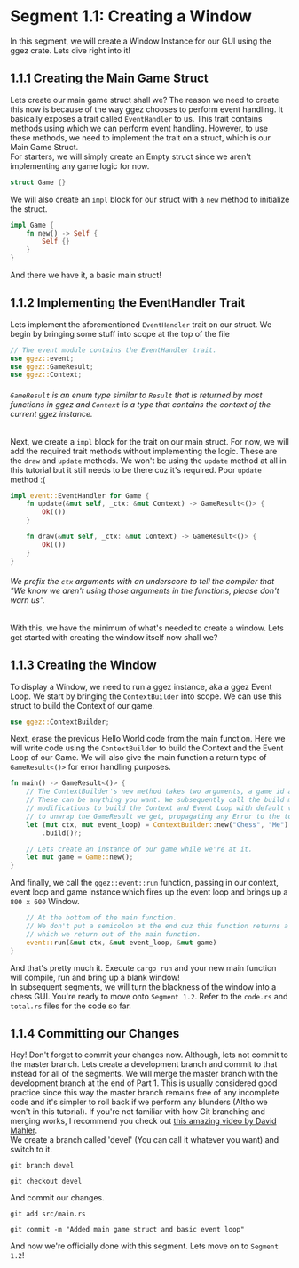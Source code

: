# Segment 1.1: Creating a Window
In this segment, we will create a Window Instance for our GUI using the ggez crate. Lets dive right
into it!

## 1.1.1 Creating the Main Game Struct
Lets create our main game struct shall we? The reason we need to create this now is because of the way
ggez chooses to perform event handling. It basically exposes a trait called `EventHandler` to us. This
trait contains methods using which we can perform event handling. However, to use these methods, we 
need to implement the trait on a struct, which is our Main Game Struct.
<br>
For starters, we will simply create an Empty struct since we aren't implementing any game logic for now.
```rust
struct Game {}
```
We will also create an `impl` block for our struct with a `new` method to initialize the struct.
```rust
impl Game {
    fn new() -> Self {
        Self {}
    }
}
```
And there we have it, a basic main struct!

## 1.1.2 Implementing the EventHandler Trait
Lets implement the aforementioned `EventHandler` trait on our struct. We begin by bringing some stuff
into scope at the top of the file
```rust
// The event module contains the EventHandler trait.
use ggez::event;
use ggez::GameResult;
use ggez::Context;
```
###### `GameResult` is an enum type similar to `Result` that is returned by most functions in ggez and `Context` is a type that contains the context of the current ggez instance.
Next, we create a `impl` block for the trait on our main struct. For now, we will add the required
trait methods without implementing the logic. These are the `draw` and `update` methods. We won't be
using the `update` method at all in this tutorial but it still needs to be there cuz it's required.
Poor `update` method :(
```rust
impl event::EventHandler for Game {
    fn update(&mut self, _ctx: &mut Context) -> GameResult<()> {
        Ok(())
    }

    fn draw(&mut self, _ctx: &mut Context) -> GameResult<()> {
        Ok(())
    }
}
```
###### We prefix the `ctx` arguments with an underscore to tell the compiler that "We know we aren't using those arguments in the functions, please don't warn us".
With this, we have the minimum of what's needed to create a window. Lets get started with creating
the window itself now shall we?

## 1.1.3 Creating the Window
To display a Window, we need to run a ggez instance, aka a ggez Event Loop. We start by bringing
the `ContextBuilder` into scope. We can use this struct to build the Context of our game.
```rust
use ggez::ContextBuilder;
```
Next, erase the previous Hello World code from the main function. Here we will write code using the
`ContextBuilder` to build the Context and the Event Loop of our Game. We will also give the main
function a return type of `GameResult<()>` for error handling purposes.
```rust
fn main() -> GameResult<()> {
    // The ContextBuilder's new method takes two arguments, a game id and the name of the author.
    // These can be anything you want. We subsequently call the build method without any further
    // modifications to build the Context and Event Loop with default values, and add the '?' operator
    // to unwrap the GameResult we get, propagating any Error to the top of the main function.
    let (mut ctx, mut event_loop) = ContextBuilder::new("Chess", "Me")
        .build()?;

    // Lets create an instance of our game while we're at it.
    let mut game = Game::new();
}
```
And finally, we call the `ggez::event::run` function, passing in our context, event loop and game instance
which fires up the event loop and brings up a `800 x 600` Window.
```rust
    // At the bottom of the main function.
    // We don't put a semicolon at the end cuz this function returns a GameResult when the Event Loop terminates,
    // which we return out of the main function.
    event::run(&mut ctx, &mut event_loop, &mut game)
}
```
And that's pretty much it. Execute `cargo run` and your new main function will compile, run and bring
up a blank window!
<br>
In subsequent segments, we will turn the blackness of the window into a chess GUI. You're ready to
move onto `Segment 1.2`. Refer to the `code.rs` and `total.rs` files for the code so far.

## 1.1.4 Committing our Changes
Hey! Don't forget to commit your changes now. Although, lets not commit to the master branch. Lets
create a development branch and commit to that instead for all of the segments. We will merge the
master branch with the development branch at the end of Part 1. This is usually considered good
practice since this way the master branch remains free of any incomplete code and it's simpler to
roll back if we perform any blunders (Altho we won't in this tutorial). If you're not familiar with
how Git branching and merging works, I recommend you check out [this amazing video by David Mahler](https://www.youtube.com/watch?v=FyAAIHHClqI).
<br>
We create a branch called 'devel' (You can call it whatever you want) and switch to it.
```
git branch devel

git checkout devel
```
And commit our changes.
```
git add src/main.rs

git commit -m "Added main game struct and basic event loop"
```
And now we're officially done with this segment. Lets move on to `Segment 1.2`!
